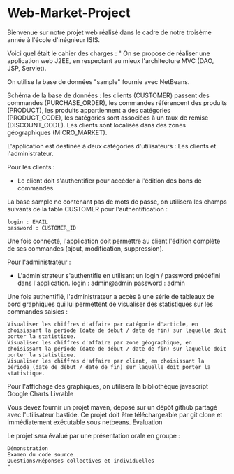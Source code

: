 # Web-Market-Project


Bienvenue sur notre projet web réalisé dans le cadre de notre troisème année à l'école d'inégnieur ISIS.

Voici quel était le cahier des charges : 
" On se propose de réaliser une application web J2EE, en respectant au mieux l'architecture MVC (DAO, JSP, Servlet).

On utilise la base de données "sample" fournie avec NetBeans.

Schéma de la base de données : les clients (CUSTOMER) passent des commandes (PURCHASE_ORDER), les commandes référencent des produits (PRODUCT), les produits appartiennent a des catégories (PRODUCT_CODE), les catégories sont associées à un taux de remise (DISCOUNT_CODE). Les clients sont localisés dans des zones géographiques (MICRO_MARKET).

L'application est destinée à deux catégories d'utilisateurs : Les clients et l'administrateur.

Pour les clients :

- Le client doit s'authentifier pour accéder à l'édition des bons de commandes.

La base sample ne contenant pas de mots de passe, on utilisera les champs suivants de la table CUSTOMER pour l'authentification :

    login : EMAIL
    password : CUSTOMER_ID

Une fois connecté, l'application doit permettre au client l'édition complète de ses commandes (ajout, modification, suppression).

Pour l'administrateur :

- L'administrateur s'authentifie en utilisant un login / password prédéfini dans l'application.
    login : admin@admin
    password : admin

Une fois authentifié, l'administrateur a accès à une série de tableaux de bord graphiques qui lui permettent de visualiser des statistiques sur les commandes saisies :

    Visualiser les chiffres d'affaire par catégorie d'article, en choisissant la période (date de début / date de fin) sur laquelle doit porter la statistique.
    Visualiser les chiffres d'affaire par zone géographique, en choisissant la période (date de début / date de fin) sur laquelle doit porter la statistique.
    Visualiser les chiffres d'affaire par client, en choisissant la période (date de début / date de fin) sur laquelle doit porter la statistique.

Pour l'affichage des graphiques, on utilisera la bibliothèque javascript Google Charts
Livrable

Vous devez fournir un projet maven, déposé sur un dépôt github partagé avec l'utilisateur bastide. Ce projet doit être téléchargeable par git clone et immédiatement exécutable sous netbeans.
Evaluation

Le projet sera évalué par une présentation orale en groupe :

    Démonstration
    Examen du code source
    Questions/Réponses collectives et individuelles
    "
